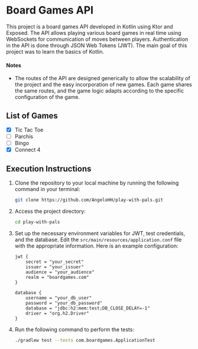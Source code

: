 # Board Games API

This project is a board games API developed in Kotlin using Ktor and Exposed. The API allows playing various board games in real time using WebSockets for communication of moves between players. Authentication in the API is done through JSON Web Tokens (JWT). The main goal of this project was to learn the basics of Kotlin.

#### Notes

- The routes of the API are designed generically to allow the scalability of the project and the easy incorporation of new games. Each game shares the same routes, and the game logic adapts according to the specific configuration of the game.

## List of Games

- [x] Tic Tac Toe
- [ ] Parchis
- [ ] Bingo
- [x] Connect 4

## Execution Instructions

1.  Clone the repository to your local machine by running the following command in your terminal:
    ```bash
    git clone https://github.com/AngeloHH/play-with-pals.git
    ```
2.  Access the project directory:
    ```bash
    cd play-with-pals
    ```
3. Set up the necessary environment variables for JWT, test credentials, and the database. Edit the `src/main/resources/application.conf` file with the appropriate information. Here is an example configuration:
   ```hocon
   jwt {
       secret = "your_secret"
       issuer = "your_issuer"
       audience = "your_audience"
       realm = "boardgames.com"
   }

   database {
       username = "your_db_user"
       password = "your_db_password"
       database = "jdbc:h2:mem:test;DB_CLOSE_DELAY=-1"
       driver = "org.h2.Driver"
   }
   ```
4.  Run the following command to perform the tests:
    ```bash
    ./gradlew test --tests com.boardgames.ApplicationTest
    ```
